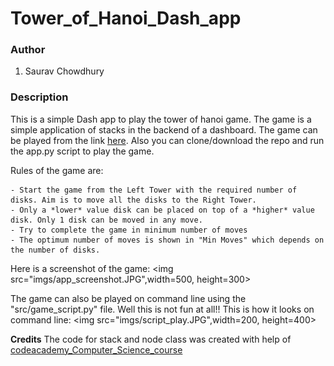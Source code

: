 # Tower_of_Hanoi_Dash_app

### Author
1. Saurav Chowdhury

### Description
This is a simple Dash app to play the tower of hanoi game. The game is a simple application of stacks in the backend of a dashboard. The game can be played from the link [here](). Also you can clone/download the repo and run the app.py script to play the game.

Rules of the game are:

    - Start the game from the Left Tower with the required number of disks. Aim is to move all the disks to the Right Tower.
    - Only a *lower* value disk can be placed on top of a *higher* value disk. Only 1 disk can be moved in any move.
    - Try to complete the game in minimum number of moves
    - The optimum number of moves is shown in "Min Moves" which depends on the number of disks.

Here is a screenshot of the game:
<img src="imgs/app_screenshot.JPG",width=500, height=300>

The game can also be played on command line using the "src/game_script.py" file. Well this is not fun at all!!
This is how it looks on command line:
<img src="imgs/script_play.JPG",width=200, height=400>

**Credits**
The code for stack and node class was created with help of [codeacademy_Computer_Science_course](https://www.codecademy.com/learn/paths/computer-science)
